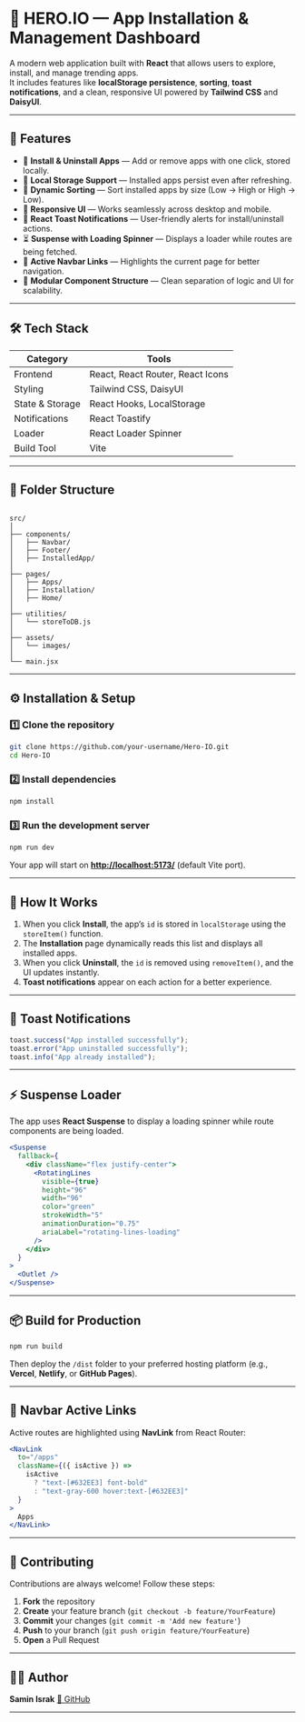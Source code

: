 # 🚀 HERO.IO — App Installation & Management Dashboard

A modern web application built with **React** that allows users to explore, install, and manage trending apps.  
It includes features like **localStorage persistence**, **sorting**, **toast notifications**, and a clean, responsive UI powered by **Tailwind CSS** and **DaisyUI**.

---

## 🌟 Features

- 🧩 **Install & Uninstall Apps** — Add or remove apps with one click, stored locally.
- 💾 **Local Storage Support** — Installed apps persist even after refreshing.
- 🔄 **Dynamic Sorting** — Sort installed apps by size (Low → High or High → Low).
- 🎨 **Responsive UI** — Works seamlessly across desktop and mobile.
- 🔔 **React Toast Notifications** — User-friendly alerts for install/uninstall actions.
- ⏳ **Suspense with Loading Spinner** — Displays a loader while routes are being fetched.
- 🧭 **Active Navbar Links** — Highlights the current page for better navigation.
- 🧱 **Modular Component Structure** — Clean separation of logic and UI for scalability.

---

## 🛠️ Tech Stack

| Category | Tools |
|-----------|--------|
| Frontend | React, React Router, React Icons |
| Styling | Tailwind CSS, DaisyUI |
| State & Storage | React Hooks, LocalStorage |
| Notifications | React Toastify |
| Loader | React Loader Spinner |
| Build Tool | Vite |

---

## 📂 Folder Structure

```

src/
│
├── components/
│   ├── Navbar/
│   ├── Footer/
│   ├── InstalledApp/
│
├── pages/
│   ├── Apps/
│   ├── Installation/
│   ├── Home/
│
├── utilities/
│   └── storeToDB.js
│
├── assets/
│   └── images/
│
└── main.jsx

````

---

## ⚙️ Installation & Setup

### 1️⃣ Clone the repository
```bash
git clone https://github.com/your-username/Hero-IO.git
cd Hero-IO
````

### 2️⃣ Install dependencies

```bash
npm install
```

### 3️⃣ Run the development server

```bash
npm run dev
```

Your app will start on **[http://localhost:5173/](http://localhost:5173/)** (default Vite port).

---

## 🧠 How It Works

1. When you click **Install**, the app’s `id` is stored in `localStorage` using the `storeItem()` function.
2. The **Installation** page dynamically reads this list and displays all installed apps.
3. When you click **Uninstall**, the `id` is removed using `removeItem()`, and the UI updates instantly.
4. **Toast notifications** appear on each action for a better experience.

---

## 💬 Toast Notifications

```js
toast.success("App installed successfully");
toast.error("App uninstalled successfully");
toast.info("App already installed");
```

---

## ⚡ Suspense Loader

The app uses **React Suspense** to display a loading spinner while route components are being loaded.

```jsx
<Suspense
  fallback={
    <div className="flex justify-center">
      <RotatingLines
        visible={true}
        height="96"
        width="96"
        color="green"
        strokeWidth="5"
        animationDuration="0.75"
        ariaLabel="rotating-lines-loading"
      />
    </div>
  }
>
  <Outlet />
</Suspense>
```

---

## 📦 Build for Production

```bash
npm run build
```

Then deploy the `/dist` folder to your preferred hosting platform (e.g., **Vercel**, **Netlify**, or **GitHub Pages**).

---

## 🧭 Navbar Active Links

Active routes are highlighted using **NavLink** from React Router:

```jsx
<NavLink
  to="/apps"
  className={({ isActive }) =>
    isActive
      ? "text-[#632EE3] font-bold"
      : "text-gray-600 hover:text-[#632EE3]"
  }
>
  Apps
</NavLink>
```

---


## 🤝 Contributing

Contributions are always welcome!
Follow these steps:

1. **Fork** the repository
2. **Create** your feature branch (`git checkout -b feature/YourFeature`)
3. **Commit** your changes (`git commit -m 'Add new feature'`)
4. **Push** to your branch (`git push origin feature/YourFeature`)
5. **Open** a Pull Request

---

## 🧑‍💻 Author

**Samin Israk**
[🐙 GitHub](https://github.com/Samin1362)

---
